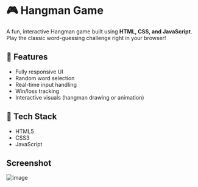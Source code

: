 # 🎮 Hangman Game

A fun, interactive Hangman game built using **HTML, CSS, and JavaScript**. Play the classic word-guessing challenge right in your browser!

## 🌟 Features

- Fully responsive UI
- Random word selection
- Real-time input handling
- Win/loss tracking
- Interactive visuals (hangman drawing or animation)

## 🔧 Tech Stack

- HTML5
- CSS3
- JavaScript
  
## Screenshot

![image](https://github.com/user-attachments/assets/990bbcb7-02d8-4fa5-8271-2683a260e302)
